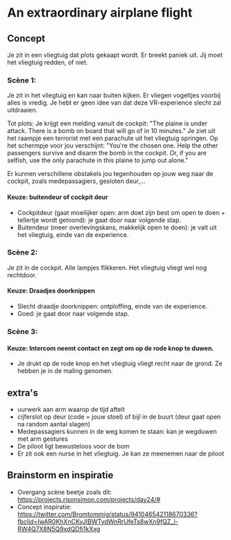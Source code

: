 # An extraordinary airplane flight

## Concept
Je zit in een vliegtuig dat plots gekaapt wordt. Er breekt paniek uit. Jij moet het vliegtuig redden, of niet.

### Scène 1:
Je zit in het vliegtuig en kan naar buiten kijken. Er vliegen vogeltjes voorbij alles is vredig. Je hebt er geen idee van dat deze VR-experience slecht zal uitdraaien.

Tot plots: Je krijgt een melding vanuit de cockpit: "The plaine is under attack. There is a bomb on board that will go of in 10 minutes." Je ziet uit het raampje een terrorist met een parachute uit het vliegtuig springen. Op het schermpje voor jou verschijnt: "You're the chosen one. Help the other passengers survive and disarm the bomb in the cockpit. Or, if you are selfish, use the only parachute in this plaine to jump out alone."

Er kunnen verschillene obstakels jou tegenhouden op jouw weg naar de cockpit, zoals medepassagiers, gesloten deur,...

#### Keuze: buitendeur of cockpit deur
* Cockpitdeur (gaat moeilijker open: arm doet zijn best om open te doen + tellertje wordt getoond): je gaat door naar volgende stap.
* Buitendeur (meer overlevingskans, makkelijk open te doen): je valt uit het vliegtuig, einde van de experience.

### Scène 2:
Je zit in de cockpit. Alle lampjes flikkeren. Het vliegtuig vliegt wel nog rechtdoor.

#### Keuze: Draadjes doorknippen 
* Slecht draadje doorknippen: ontploffing, einde van de experience.
* Goed: je gaat door naar volgende stap.

### Scène 3:
#### Keuze: Intercom neemt contact en zegt om op de rode knop te duwen.
* Je drukt op de rode knop en het vliegtuig vliegt recht naar de grond. Ze hebben je in de maling genomen.

## extra's
* uurwerk aan arm waarop de tijd aftelt
* cijferslot op deur (code = jouw stoel) of bijl in de buurt (deur gaat open na random aantal slagen)
* Medepassagiers kunnen in de weg komen te staan: kan je wegduwen met arm gestures
* De piloot ligt bewusteloos voor de bom
* Er zit ook een nurse in het vliegtuig. Je kan ze meenemen naar de piloot

## Brainstorm en inspiratie
* Overgang scène beetje zoals dit: https://projects.risonsimon.com/projects/day24/# 
* Concept inspiratie:  https://twitter.com/Bromtommig/status/941046542118670336?fbclid=IwAR0KhXnCKyJIBWTydWnRrUfeTs8wXn9fQZ_l-RW4Q7X8N5Q9xdQDfi1kXxg
